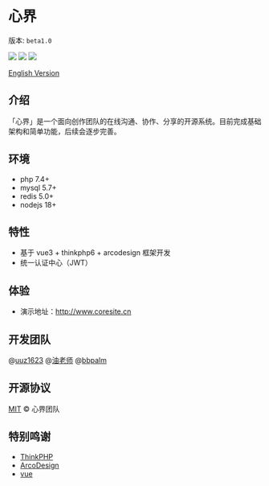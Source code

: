 # 心界

版本: `beta1.0`

![](https://img.shields.io/github/stars/cootaa/coresite?style=social)
![](https://img.shields.io/github/watchers/cootaa/coresite?style=social)
![](https://img.shields.io/github/forks/cootaa/coresite?color=green&style=social)

[English Version](./README.md)

## 介绍

「心界」是一个面向创作团队的在线沟通、协作、分享的开源系统。目前完成基础架构和简单功能，后续会逐步完善。

## 环境

- php 7.4+
- mysql 5.7+
- redis 5.0+
- nodejs 18+

## 特性

- 基于 vue3 + thinkphp6 + arcodesign 框架开发
- 统一认证中心（JWT）

## 体验

- 演示地址：http://www.coresite.cn

## 开发团队

@[uuz1623](https://github.com/uuz1632) @[油老师](https://github.com/yoniu) @[bbpalm](https://github.com/bbpalm)

## 开源协议

[MIT](./LICENSE) © 心界团队

## 特别鸣谢

- [ThinkPHP](https://github.com/top-think)
- [ArcoDesign](https://github.com/arco-design)
- [vue](https://github.com/vuejs)
